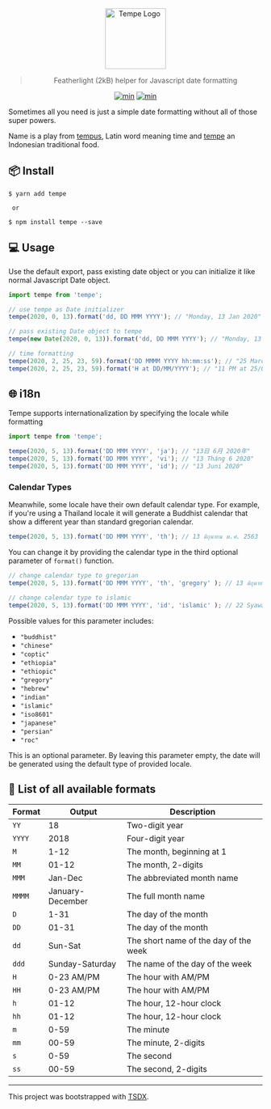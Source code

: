 
<center>
<img src='logo/tempe.png' height='120' align="center" alt='Tempe Logo' />


> Featherlight (2kB) helper for Javascript date formatting

[![min](https://img.shields.io/bundlephobia/min/tempe)](https://bundlephobia.com/result?p=tempe) [![min](https://img.shields.io/bundlephobia/minzip/tempe)](https://bundlephobia.com/result?p=tempe)
</center>


Sometimes all you need is just a simple date formatting without all of those super powers.

Name is a play from [tempus](https://en.wikipedia.org/wiki/Tempus), Latin word meaning time  and [tempe](https://en.wikipedia.org/wiki/Tempeh) an Indonesian traditional food.


## 📦 Install

```
$ yarn add tempe

 or

$ npm install tempe --save
```

## 💻 Usage
Use the default export, pass existing date object or you can initialize it like normal Javascript Date object.

```js
import tempe from 'tempe';

// use tempe as Date initializer
tempe(2020, 0, 13).format('dd, DD MMM YYYY'); // "Monday, 13 Jan 2020"

// pass existing Date object to tempe
tempe(new Date(2020, 0, 13)).format('dd, DD MMM YYYY'); // "Monday, 13 Jan 2020"

// time formatting
tempe(2020, 2, 25, 23, 59).format('DD MMMM YYYY hh:mm:ss'); // "25 March 2020 23:59:00"
tempe(2020, 2, 25, 23, 59).format('H at DD/MM/YYYY'); // "11 PM at 25/03/2020"

```

## 🌐 i18n
Tempe supports internationalization by specifying the locale while formatting

```js
import tempe from 'tempe';

tempe(2020, 5, 13).format('DD MMM YYYY', 'ja'); // "13日 6月 2020年"
tempe(2020, 5, 13).format('DD MMM YYYY', 'vi'); // "13 Tháng 6 2020"
tempe(2020, 5, 13).format('DD MMM YYYY', 'id'); // "13 Juni 2020"

```

### Calendar Types

Meanwhile, some locale have their own default calendar type. For example, if you're using a Thailand locale it will generate a Buddhist calendar that show a different year than standard gregorian calendar.
```js
tempe(2020, 5, 13).format('DD MMM YYYY', 'th'); // 13 มิถุนายน พ.ศ. 2563
```

You can change it by providing the calendar type in the third optional parameter of `format()` function.

```js
// change calendar type to gregorian
tempe(2020, 5, 13).format('DD MMM YYYY', 'th', 'gregory' ); // 13 มิถุนายน พ.ศ. 2020

// change calendar type to islamic
tempe(2020, 5, 13).format('DD MMM YYYY', 'id', 'islamic' ); // 22 Syawal 1441 H

```

Possible values for this parameter includes: 
- `"buddhist"`
- `"chinese"`
- `"coptic"`
- `"ethiopia"`
- `"ethiopic"`
- `"gregory"`
- `"hebrew"`
- `"indian"`
- `"islamic"`
- `"iso8601"`
- `"japanese"`
- `"persian"`
- `"roc"`

This is an optional parameter. By leaving this parameter empty, the date will be generated using the default type of provided locale.


## 📝 List of all available formats

| Format | Output           | Description                           |
| ------ | ---------------- | ------------------------------------- |
| `YY`   | 18               | Two-digit year                        |
| `YYYY` | 2018             | Four-digit year                       |
| `M`    | 1-12             | The month, beginning at 1             |
| `MM`   | 01-12            | The month, 2-digits                   |
| `MMM`  | Jan-Dec          | The abbreviated month name            |
| `MMMM` | January-December | The full month name                   |
| `D`    | 1-31             | The day of the month                  |
| `DD`   | 01-31            | The day of the month        |
| `dd`   | Sun-Sat            | The short name of the day of the week   |
| `ddd` | Sunday-Saturday  | The name of the day of the week       |
| `H`    | 0-23 AM/PM            | The hour with AM/PM                             |
| `HH`    | 0-23 AM/PM            | The hour with AM/PM                             |
| `h`    | 01-12             | The hour, 12-hour clock               |
| `hh`   | 01-12            | The hour, 12-hour clock     |
| `m`    | 0-59             | The minute                            |
| `mm`   | 00-59            | The minute, 2-digits                  |
| `s`    | 0-59             | The second                            |
| `ss`   | 00-59            | The second, 2-digits                  |

---

This project was bootstrapped with [TSDX](https://github.com/jaredpalmer/tsdx).
